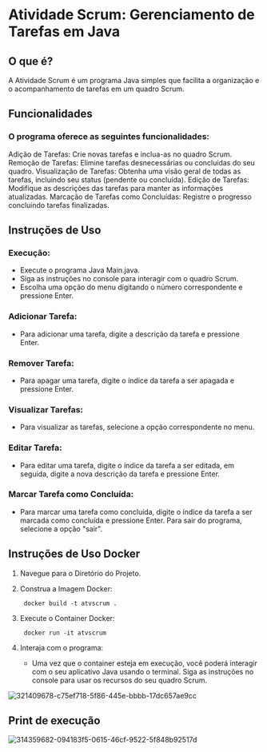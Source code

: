 # Atividade Scrum: Gerenciamento de Tarefas em Java
## O que é?
A Atividade Scrum é um programa Java simples que facilita a organização e o acompanhamento de tarefas em um quadro Scrum.
 
## Funcionalidades
 
### O programa oferece as seguintes funcionalidades:
 
Adição de Tarefas: Crie novas tarefas e inclua-as no quadro Scrum.
Remoção de Tarefas: Elimine tarefas desnecessárias ou concluídas do seu quadro.
Visualização de Tarefas: Obtenha uma visão geral de todas as tarefas, incluindo seu status (pendente ou concluída).
Edição de Tarefas: Modifique as descrições das tarefas para manter as informações atualizadas.
Marcação de Tarefas como Concluídas: Registre o progresso concluindo tarefas finalizadas.
 
## Instruções de Uso
### Execução:
- Execute o programa Java Main.java.
- Siga as instruções no console para interagir com o quadro Scrum.
- Escolha uma opção do menu digitando o número correspondente e pressione Enter.
### Adicionar Tarefa:
- Para adicionar uma tarefa, digite a descrição da tarefa e pressione Enter.
### Remover Tarefa:
- Para apagar uma tarefa, digite o índice da tarefa a ser apagada e pressione Enter.
### Visualizar Tarefas:
- Para visualizar as tarefas, selecione a opção correspondente no menu.
### Editar Tarefa:
- Para editar uma tarefa, digite o índice da tarefa a ser editada, em seguida, digite a nova descrição da tarefa e pressione Enter.
### Marcar Tarefa como Concluída:
- Para marcar uma tarefa como concluída, digite o índice da tarefa a ser marcada como concluída e pressione Enter.
Para sair do programa, selecione a opção "sair".


## Instruções de Uso Docker
1. Navegue para o Diretório do Projeto.
2. Construa a Imagem Docker:

        docker build -t atvscrum . 
       
3. Execute o Container Docker:

        docker run -it atvscrum 
       
4. Interaja com o programa:
   * Uma vez que o container esteja em execução, você poderá interagir com o seu aplicativo Java usando o terminal. Siga as instruções no console para usar os recursos do seu quadro Scrum.

![321409678-c75ef718-5f86-445e-bbbb-17dc657ae9cc](https://github.com/Krlos-G/atividadeScrum/assets/136604221/5f0cc3ca-f710-4f6d-a978-eefa936e132e)

## Print de execução

![314359682-094183f5-0615-46cf-9522-5f848b92517d](https://github.com/Krlos-G/atividadeScrum/assets/136604221/71ea841d-6ff2-4718-9806-1030a0e7f82e)

